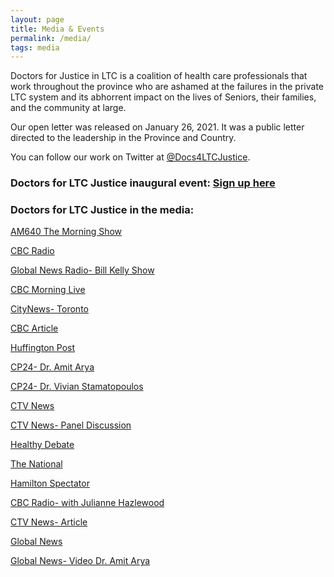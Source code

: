 ```yaml
---
layout: page
title: Media & Events
permalink: /media/
tags: media
---
```


Doctors for Justice in LTC is a coalition of health care professionals that work throughout the province who are ashamed at the failures in the private LTC system and its abhorrent impact on the lives of Seniors, their families, and the community at large.


Our open letter was released on January 26, 2021. It was a public letter directed to the leadership in the Province and Country.

You can follow our work on Twitter at [@Docs4LTCJustice](https://twitter.com/Docs4LTCJustice).


### Doctors for LTC Justice inaugural event: [Sign up here](https://www.eventbrite.ca/e/doctors-for-ltc-justice-panel-event-tickets-138020321497)


### Doctors for LTC Justice in the media:

[AM640 The Morning Show](https://omny.fm/shows/am640-the-morning-show/todays-show-few-long-term-care-homes-receive-publi)

[CBC Radio](https://www.cbc.ca/player/play/1848545347879)

[Global News Radio- Bill Kelly Show](https://omny.fm/shows/bill-kelly-show/doctors-for-justice-in-long-term-care-the-scienceu)

[CBC Morning Live](https://twitter.com/CBCMorningLive/status/1354085067207933953?s=20)

[CityNews- Toronto](https://toronto.citynews.ca/2021/01/26/doctors-researchers-call-for-long-term-care-changes-from-ontario-government/)

[CBC Article](https://www.cbc.ca/news/canada/toronto/ontario-long-term-care-1.5888226)

[Huffington Post](https://www.huffingtonpost.ca/entry/long-term-care-humanitarian-crisis_ca_601070d7c5b6a08142724e1f?ncid=tweetlnkcahpmg00000002)

[CP24- Dr. Amit Arya](https://www.cp24.com/video?clipId=2126532&binId=1.1127680&playlistPageNum=1)

[CP24- Dr. Vivian Stamatopoulos](https://www.cp24.com/we-re-losing-seniors-in-ltc-by-the-hour-doctor-1.5283065/dr-vivian-stamatopoulos-1.5283072)

[CTV News](https://www.ctvnews.ca/video?clipId=2126568)

[CTV News- Panel Discussion](https://www.ctvnews.ca/video?clipId=2126847)

[Healthy Debate](https://healthydebate.ca/opinions/ontarios-long-term-care-sector-is-in-a-grave-humanitarian-crisis)

[The National](https://www.youtube.com/watch?v=MZTYWJtEAKs&feature=youtu.be&ab_channel=CBCNews%3ATheNational)

[Hamilton Spectator](https://www.thespec.com/news/hamilton-region/2021/01/27/grace-villa-operator-saddened-workers-felt-they-lacked-resources.html)

[CBC Radio- with Julianne Hazlewood](https://www.cbc.ca/listen/live-radio/1-112-ontario-morning-from-cbc-radio)

[CTV News- Article](https://toronto.ctvnews.ca/hundreds-of-doctors-advocates-ask-ontario-government-to-better-support-long-term-care-homes-battling-covid-19-1.5283093)

[Global News](https://globalnews.ca/video/7601420/coronavirus-doctors-call-ford-governments-long-term-care-home-approach-reactionary-at-best)

[Global News- Video Dr. Amit Arya](http://globalnews.ca/video/7604903/doctor-says-canadas-ltcs-are-in-a-humanitarian-crisis)

